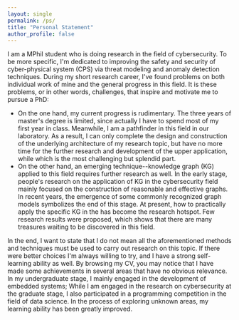 ```yaml
---
layout: single
permalink: /ps/
title: "Personal Statement"
author_profile: false
---
```


I am a MPhil student who is doing research in the field of cybersecurity. To be more specific, I'm dedicated to improving the safety and security of cyber-physical system (CPS) via threat modeling and anomaly detection techniques. During my short research career, I've found problems on both individual work of mine and the general progress in this field. It is these problems, or in other words, challenges, that inspire and motivate me to pursue a PhD:
 - On the one hand, my current progress is rudimentary. The three years of master's degree is limited, since actually I have to spend most of my first year in class. Meanwhile, I am a pathfinder in this field in our laboratory. As a result, I can only complete the design and construction of the underlying architecture of my research topic, but have no more time for the further research and development of the upper application, while which is the most challenging but splendid part. 
 - On the other hand, an emerging technique--knowledge graph (KG) applied to this field requires further research as well. In the early stage, people's research on the application of KG in the cybersecurity field mainly focused on the construction of reasonable and effective graphs. In recent years, the emergence of some commonly recognized graph models symbolizes the end of this stage. At present, how to practically apply the specific KG in the  has become the research hotspot. Few research results were proposed, which shows that there are many treasures waiting to be discovered in this field.

In the end, I want to state that I do not mean all the aforementioned methods and techniques must be used to carry out research on this topic. If there were better choices I'm always willing to try, and I have a strong self-learning ability as well. By browsing my CV, you may notice that I have made some achievements in several areas that have no obvious relevance. In my undergraduate stage, I mainly engaged in the development of embedded systems; While I am engaged in the research on cybersecurity at the graduate stage, I also participated in a programming competition in the field of data science. In the process of exploring unknown areas, my learning ability has been greatly improved.
